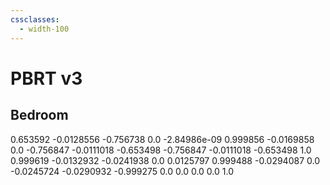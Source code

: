 ```yaml
---
cssclasses:
  - width-100
---
```

# PBRT v3

## Bedroom
0.653592 -0.0128556 -0.756738 0.0 -2.84986e-09 0.999856 -0.0169858 0.0 -0.756847 -0.0111018 -0.653498 -0.756847 -0.0111018 -0.653498 1.0
0.999619 -0.0132932 -0.0241938 0.0 0.0125797 0.999488 -0.0294087 0.0 -0.0245724 -0.0290932 -0.999275 0.0 0.0 0.0 0.0 1.0